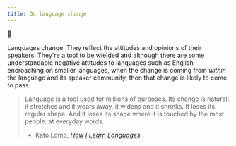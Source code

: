 ```yaml
---
title: On language change
---
```

🌱

Languages change. They reflect the attitudes and opinions of their speakers. They're a tool to be wielded and although there are some understandable negative attitudes to languages such as English encroaching on smaller languages, when the change is coming from *within* the language and its speaker community, then that change is likely to come to pass.

> Language is a tool used for millions of purposes. Its change is natural: it stretches and it wears away, it widens and it shrinks. It loses its regular shape. And it loses its shape where it is touched by the most people: at everyday words.
> - Kató Lomb, [*How I Learn Languages*](https://www.goodreads.com/en/book/show/6290281)

